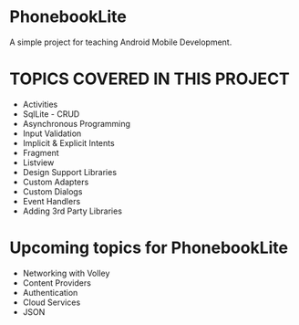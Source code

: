 # PhonebookLite
A simple project for teaching Android Mobile Development.

# TOPICS COVERED IN THIS PROJECT
* Activities
* SqlLite - CRUD
* Asynchronous Programming
* Input Validation
* Implicit & Explicit Intents
* Fragment
* Listview 
* Design Support Libraries
* Custom Adapters
* Custom Dialogs
* Event Handlers
* Adding 3rd Party Libraries


# Upcoming topics for PhonebookLite
* Networking with Volley
* Content Providers
* Authentication
* Cloud Services
* JSON

